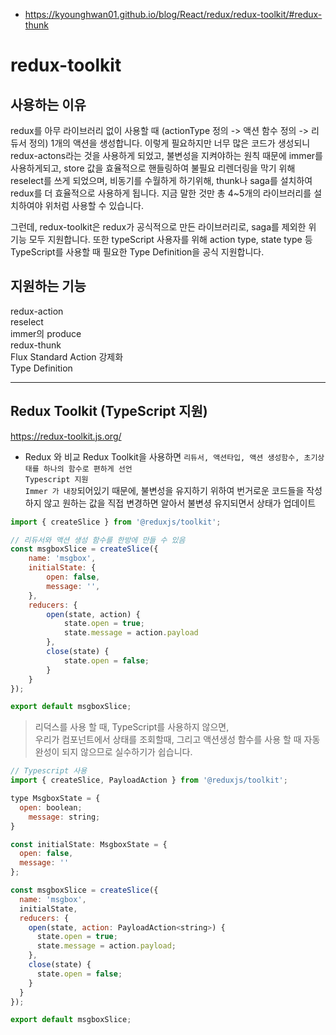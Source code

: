 - https://kyounghwan01.github.io/blog/React/redux/redux-toolkit/#redux-thunk  

# redux-toolkit
## 사용하는 이유   
redux를 아무 라이브러리 없이 사용할 때 (actionType 정의 -> 액션 함수 정의 -> 리듀서 정의) 1개의 액션을 생성합니다. 이렇게 필요하지만 너무 많은 코드가 생성되니 redux-actons라는 것을 사용하게 되었고, 불변성을 지켜야하는 원칙 때문에 immer를 사용하게되고, store 값을 효율적으로 핸들링하여 불필요 리렌더링을 막기 위해 reselect를 쓰게 되었으며, 비동기를 수월하게 하기위해, thunk나 saga를 설치하여 redux를 더 효율적으로 사용하게 됩니다. 지금 말한 것만 총 4~5개의 라이브러리를 설치하여야 위처럼 사용할 수 있습니다.  
  
그런데, redux-toolkit은 redux가 공식적으로 만든 라이브러리로, saga를 제외한 위 기능 모두 지원합니다. 또한 typeScript 사용자를 위해 action type, state type 등 TypeScript를 사용할 때 필요한 Type Definition을 공식 지원합니다.  

## 지원하는 기능  
redux-action  
reselect  
immer의 produce  
redux-thunk  
Flux Standard Action 강제화  
Type Definition  

-----

## Redux Toolkit (TypeScript 지원)  
https://redux-toolkit.js.org/  

- Redux 와 비교
Redux Toolkit을 사용하면 `리듀서, 액션타입, 액션 생성함수, 초기상태를 하나의 함수로 편하게 선언`  
`Typescript 지원`  
`Immer 가 내장`되어있기 때문에, 불변성을 유지하기 위하여 번거로운 코드들을 작성하지 않고 원하는 값을 직접 변경하면 알아서 불변셩 유지되면서 상태가 업데이트  


```javascript 
import { createSlice } from '@reduxjs/toolkit';

// 리듀서와 액션 생성 함수를 한방에 만들 수 있음
const msgboxSlice = createSlice({
	name: 'msgbox',
	initialState: {
		open: false,
		message: '',
	},
	reducers: {
		open(state, action) {
			state.open = true;
			state.message = action.payload
		},
		close(state) {
			state.open = false;
		}
	}
});

export default msgboxSlice;
```

> 리덕스를 사용 할 때, TypeScript를 사용하지 않으면,   
우리가 컴포넌트에서 상태를 조회할때, 그리고 액션생성 함수를 사용 할 때 자동완성이 되지 않으므로 실수하기가 쉽습니다.

```javascript
// Typescript 사용
import { createSlice, PayloadAction } from '@reduxjs/toolkit';

type MsgboxState = {
  open: boolean;
	message: string;
}

const initialState: MsgboxState = {
  open: false,
  message: ''
};

const msgboxSlice = createSlice({
  name: 'msgbox',
  initialState,
  reducers: {
    open(state, action: PayloadAction<string>) {
      state.open = true;
      state.message = action.payload;
    },
    close(state) {
      state.open = false;
    }
  }
});

export default msgboxSlice;
```
